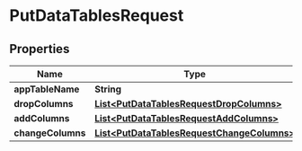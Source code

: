 
# PutDataTablesRequest

## Properties
Name | Type | Description | Notes
------------ | ------------- | ------------- | -------------
**appTableName** | **String** |  |  [optional]
**dropColumns** | [**List&lt;PutDataTablesRequestDropColumns&gt;**](PutDataTablesRequestDropColumns.md) |  |  [optional]
**addColumns** | [**List&lt;PutDataTablesRequestAddColumns&gt;**](PutDataTablesRequestAddColumns.md) |  |  [optional]
**changeColumns** | [**List&lt;PutDataTablesRequestChangeColumns&gt;**](PutDataTablesRequestChangeColumns.md) |  |  [optional]




